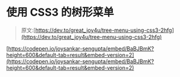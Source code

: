 # 使用 CSS3 的树形菜单

> 原文:[https://dev.to/great_joy4u/tree-menu-using-css3-2hfg](https://dev.to/great_joy4u/tree-menu-using-css3-2hfg)

[https://codepen.io/joysankar-sengupta/embed/BaBJBmK?height=600&default-tab=result&embed-version=2](https://codepen.io/joysankar-sengupta/embed/BaBJBmK?height=600&default-tab=result&embed-version=2)